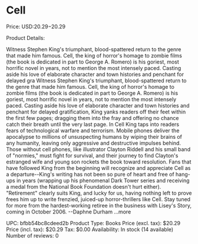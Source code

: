 # Cell

Price: USD:$20.29-$20.29

Product Details:

Witness Stephen King's triumphant, blood-spattered return to the genre that made him famous. Cell, the king of horror's homage to zombie films (the book is dedicated in part to George A. Romero) is his goriest, most horrific novel in years, not to mention the most intensely paced. Casting aside his love of elaborate character and town histories and penchant for delayed gra Witness Stephen King's triumphant, blood-spattered return to the genre that made him famous. Cell, the king of horror's homage to zombie films (the book is dedicated in part to George A. Romero) is his goriest, most horrific novel in years, not to mention the most intensely paced. Casting aside his love of elaborate character and town histories and penchant for delayed gratification, King yanks readers off their feet within the first few pages; dragging them into the fray and offering no chance catch their breath until the very last page. In Cell King taps into readers fears of technological warfare and terrorism. Mobile phones deliver the apocalypse to millions of unsuspecting humans by wiping their brains of any humanity, leaving only aggressive and destructive impulses behind. Those without cell phones, like illustrator Clayton Riddell and his small band of "normies," must fight for survival, and their journey to find Clayton's estranged wife and young son rockets the book toward resolution. Fans that have followed King from the beginning will recognize and appreciate Cell as a departure--King's writing has not been so pure of heart and free of hang-ups in years (wrapping up his phenomenal Dark Tower series and receiving a medal from the National Book Foundation doesn't hurt either). "Retirement" clearly suits King, and lucky for us, having nothing left to prove frees him up to write frenzied, juiced-up horror-thrillers like Cell. Stay tuned for more from the hardest-working retiree in the business with Lisey's Story, coming in October 2006. --Daphne Durham ...more

UPC: bfbb54bc8cdeed2b
Product Type: Books
Price (excl. tax): $20.29
Price (incl. tax): $20.29
Tax: $0.00
Availability: In stock (14 available)
Number of reviews: 0